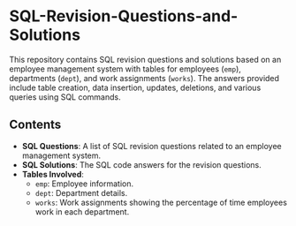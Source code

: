 # SQL-Revision-Questions-and-Solutions

This repository contains SQL revision questions and solutions based on an employee management system with tables for employees (`emp`), departments (`dept`), and work assignments (`works`). The answers provided include table creation, data insertion, updates, deletions, and various queries using SQL commands.

## Contents

- **SQL Questions**: A list of SQL revision questions related to an employee management system.
- **SQL Solutions**: The SQL code answers for the revision questions.
- **Tables Involved**: 
  - `emp`: Employee information.
  - `dept`: Department details.
  - `works`: Work assignments showing the percentage of time employees work in each department.

